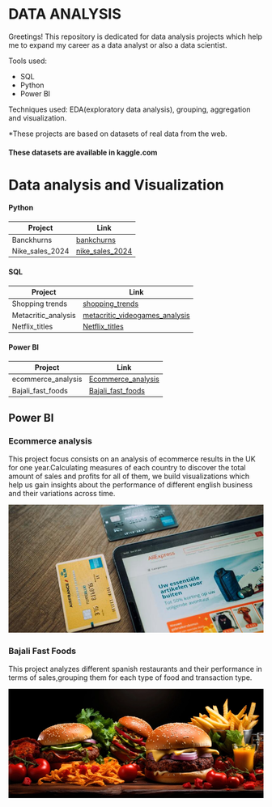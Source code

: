 # DATA ANALYSIS
Greetings!
This repository is dedicated for data analysis projects which help me to expand my career as a data analyst or also a data scientist.

Tools used: 
- SQL
- Python
- Power BI

Techniques used: EDA(exploratory data analysis), grouping, aggregation and visualization.

*These projects are based on datasets of real data from the web.

#### These datasets are available in kaggle.com 



 # Data analysis and Visualization


 #### Python 
   Project     | Link  
   ------------- | --------
   Banckhurns   |  [bankchurns](Python/data_analysis_visualizations/bankchurns.ipynb)
  Nike_sales_2024 |   [nike_sales_2024](Python/data_analysis_visualizations/nike_sales_2024.ipynb)
  




 
      
      
 
 



 
#### SQL
Project | Link
------- | --------
Shopping trends        | [shopping_trends](SQL/shopping_trends.sql)
Metacritic_analysis | [metacritic_videogames_analysis](SQL/videogames_analysis.sql)
Netflix_titles | [Netflix_titles](SQL/netflix_titles.sql)



#### Power BI


Project | Link
-----   | -------
ecommerce_analysis | [Ecommerce_analysis](power_bi/ecommerce_transactions.pbix)
Bajali_fast_foods | [Bajali_fast_foods](power_bi/Bajali_fast_foods.pbix)





## Power BI

### Ecommerce analysis 

This project focus consists on an analysis of ecommerce results in the UK for one year.Calculating measures of each country to discover the total amount of sales and profits for all of them, we build visualizations which help us gain insights about the performance of different english business and their variations across time.

![ecommerce](img/ecommerce.jpg)




### Bajali Fast Foods 

This project analyzes different spanish restaurants and their performance in terms of sales,grouping them for each type of food and transaction type.


![Fast Food](img/Best_fast_food.webp)








 
  

 





 


